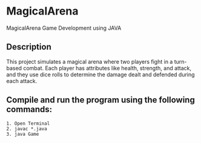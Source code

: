 # MagicalArena

MagicalArena Game Development using JAVA

## Description

This project simulates a magical arena where two players fight in a turn-based combat. Each player has attributes like health, strength, and attack, and they use dice rolls to determine the damage dealt and defended during each attack.

 ## Compile and run the program using the following commands:

    1. Open Terminal
    2. javac *.java 
    3. java Game
    


